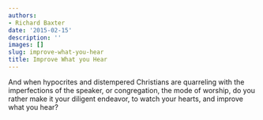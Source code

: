 ```yaml
---
authors:
- Richard Baxter
date: '2015-02-15'
description: ''
images: []
slug: improve-what-you-hear
title: Improve What you Hear
---
```


And when hypocrites and distempered Christians are quarreling with the imperfections of the speaker, or congregation, the mode of worship, do you rather make it your diligent endeavor, to watch your hearts, and improve what you hear?